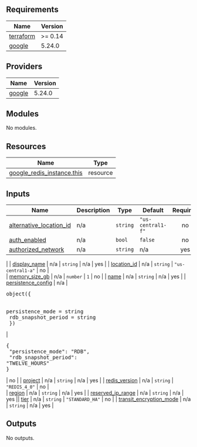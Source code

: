 ## Requirements

| Name | Version |
|------|---------|
| <a name="requirement_terraform"></a> [terraform](#requirement\_terraform) | >= 0.14 |
| <a name="requirement_google"></a> [google](#requirement\_google) | 5.24.0 |

## Providers

| Name | Version |
|------|---------|
| <a name="provider_google"></a> [google](#provider\_google) | 5.24.0 |

## Modules

No modules.

## Resources

| Name | Type |
|------|------|
| [google_redis_instance.this](https://registry.terraform.io/providers/hashicorp/google/5.24.0/docs/resources/redis_instance) | resource |

## Inputs

| Name | Description | Type | Default | Required |
|------|-------------|------|---------|:--------:|
| <a name="input_alternative_location_id"></a> [alternative\_location\_id](#input\_alternative\_location\_id) | n/a | `string` | `"us-central1-f"` | no |
| <a name="input_auth_enabled"></a> [auth\_enabled](#input\_auth\_enabled) | n/a | `bool` | `false` | no |
| <a name="input_authorized_network"></a> [authorized\_network](#input\_authorized\_network) | n/a | `string` | n/a | yes 
|
| <a name="input_display_name"></a> [display\_name](#input\_display\_name) | n/a | `string` | n/a | yes |
| <a name="input_location_id"></a> [location\_id](#input\_location\_id) | n/a | `string` | `"us-central1-a"` | no |       
| <a name="input_memory_size_gb"></a> [memory\_size\_gb](#input\_memory\_size\_gb) | n/a | `number` | `1` | no |
| <a name="input_name"></a> [name](#input\_name) | n/a | `string` | n/a | yes |
| <a name="input_persistence_config"></a> [persistence\_config](#input\_persistence\_config) | n/a | <pre>object({<br>    
persistence_mode    = string<br>    rdb_snapshot_period = string<br>  })</pre> | <pre>{<br>  "persistence_mode": "RDB",<br>  "rdb_snapshot_period": "TWELVE_HOURS"<br>}</pre> | no |
| <a name="input_project"></a> [project](#input\_project) | n/a | `string` | n/a | yes |
| <a name="input_redis_version"></a> [redis\_version](#input\_redis\_version) | n/a | `string` | `"REDIS_4_0"` | no |     
| <a name="input_region"></a> [region](#input\_region) | n/a | `string` | n/a | yes |
| <a name="input_reserved_ip_range"></a> [reserved\_ip\_range](#input\_reserved\_ip\_range) | n/a | `string` | n/a | yes || <a name="input_tier"></a> [tier](#input\_tier) | n/a | `string` | `"STANDARD_HA"` | no |
| <a name="input_transit_encryption_mode"></a> [transit\_encryption\_mode](#input\_transit\_encryption\_mode) | n/a | `string` | n/a | yes |

## Outputs

No outputs.